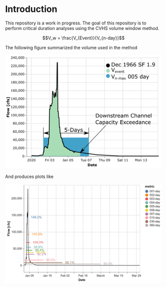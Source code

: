 # Introduction

This repository is a work in progress.  The goal of this repository is to perform critical duration analyses using the CVHS volume window method.  

```math
V_w = \frac{V_{Event}}{V_{n-day}}
```

The following figure summarized the volume used in the method

![](images/Volume_window_Diagram.png)

And produces plots like

![](images/1966_1.9_volume_window.png)
